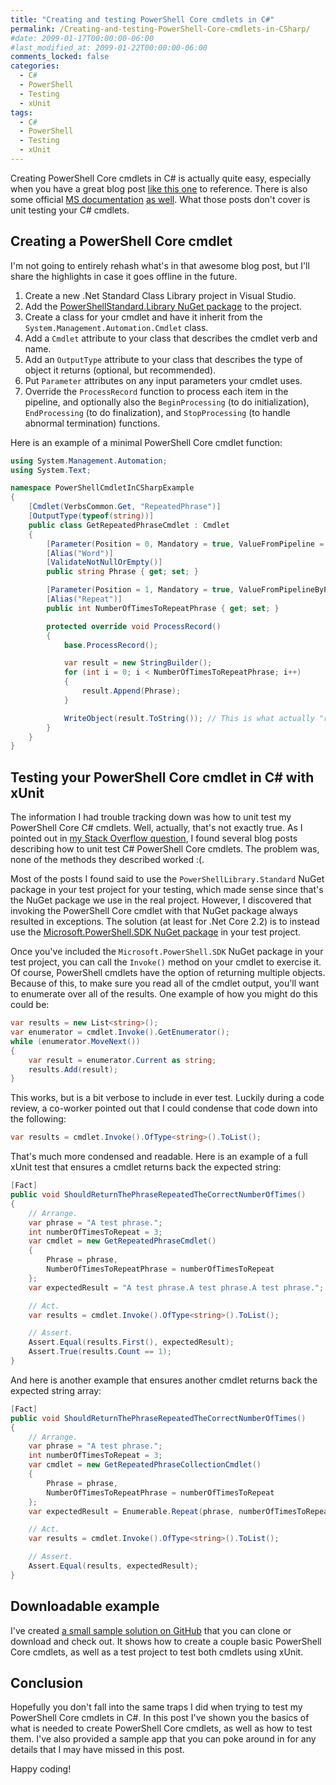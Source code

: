 ```yaml
---
title: "Creating and testing PowerShell Core cmdlets in C#"
permalink: /Creating-and-testing-PowerShell-Core-cmdlets-in-CSharp/
#date: 2099-01-17T00:00:00-06:00
#last_modified_at: 2099-01-22T00:00:00-06:00
comments_locked: false
categories:
  - C#
  - PowerShell
  - Testing
  - xUnit
tags:
  - C#
  - PowerShell
  - Testing
  - xUnit
---
```


Creating PowerShell Core cmdlets in C# is actually quite easy, especially when you have a great blog post [like this one](https://www.red-gate.com/simple-talk/dotnet/net-development/using-c-to-create-powershell-cmdlets-the-basics/) to reference.
There is also some official [MS documentation](https://docs.microsoft.com/en-us/powershell/developer/cmdlet/how-to-write-a-simple-cmdlet) [as well](https://docs.microsoft.com/en-us/powershell/developer/module/how-to-write-a-powershell-binary-module).
What those posts don't cover is unit testing your C# cmdlets.

## Creating a PowerShell Core cmdlet

I'm not going to entirely rehash what's in that awesome blog post, but I'll share the highlights in case it goes offline in the future.

1. Create a new .Net Standard Class Library project in Visual Studio.
1. Add the [PowerShellStandard.Library NuGet package](https://www.nuget.org/packages/PowerShellStandard.Library/) to the project.
1. Create a class for your cmdlet and have it inherit from the `System.Management.Automation.Cmdlet` class.
1. Add a `Cmdlet` attribute to your class that describes the cmdlet verb and name.
1. Add an `OutputType` attribute to your class that describes the type of object it returns (optional, but recommended).
1. Put `Parameter` attributes on any input parameters your cmdlet uses.
1. Override the `ProcessRecord` function to process each item in the pipeline, and optionally also the `BeginProcessing` (to do initialization), `EndProcessing` (to do finalization), and `StopProcessing` (to handle abnormal termination) functions.

Here is an example of a minimal PowerShell Core cmdlet function:

```csharp
using System.Management.Automation;
using System.Text;

namespace PowerShellCmdletInCSharpExample
{
    [Cmdlet(VerbsCommon.Get, "RepeatedPhrase")]
    [OutputType(typeof(string))]
    public class GetRepeatedPhraseCmdlet : Cmdlet
    {
        [Parameter(Position = 0, Mandatory = true, ValueFromPipeline = true, ValueFromPipelineByPropertyName = true)]
        [Alias("Word")]
        [ValidateNotNullOrEmpty()]
        public string Phrase { get; set; }

        [Parameter(Position = 1, Mandatory = true, ValueFromPipelineByPropertyName = true)]
        [Alias("Repeat")]
        public int NumberOfTimesToRepeatPhrase { get; set; }

        protected override void ProcessRecord()
        {
            base.ProcessRecord();

            var result = new StringBuilder();
            for (int i = 0; i < NumberOfTimesToRepeatPhrase; i++)
            {
                result.Append(Phrase);
            }

            WriteObject(result.ToString()); // This is what actually "returns" output.
        }
    }
}
```

## Testing your PowerShell Core cmdlet in C# with xUnit

The information I had trouble tracking down was how to unit test my PowerShell Core C# cmdlets.
Well, actually, that's not exactly true.
As I pointed out in [my Stack Overflow question](https://stackoverflow.com/questions/56696574/how-to-unit-test-a-powershell-core-binary-cmdlet-in-c-sharp), I found several blog posts describing how to unit test C# PowerShell Core cmdlets. The problem was, none of the methods they described worked :(.

Most of the posts I found said to use the `PowerShellLibrary.Standard` NuGet package in your test project for your testing, which made sense since that's the NuGet package we use in the real project.
However, I discovered that invoking the PowerShell Core cmdlet with that NuGet package always resulted in exceptions.
The solution (at least for .Net Core 2.2) is to instead use the [Microsoft.PowerShell.SDK NuGet package](https://www.nuget.org/packages/Microsoft.PowerShell.SDK/) in your test project.

Once you've included the `Microsoft.PowerShell.SDK` NuGet package in your test project, you can call the `Invoke()` method on your cmdlet to exercise it.
Of course, PowerShell cmdlets have the option of returning multiple objects.
Because of this, to make sure you read all of the cmdlet output, you'll want to enumerate over all of the results.
One example of how you might do this could be:

```csharp
var results = new List<string>();
var enumerator = cmdlet.Invoke().GetEnumerator();
while (enumerator.MoveNext())
{
    var result = enumerator.Current as string;
    results.Add(result);
}
```

This works, but is a bit verbose to include in ever test.
Luckily during a code review, a co-worker pointed out that I could condense that code down into the following:

```csharp
var results = cmdlet.Invoke().OfType<string>().ToList();
```

That's much more condensed and readable.
Here is an example of a full xUnit test that ensures a cmdlet returns back the expected string:

```csharp
[Fact]
public void ShouldReturnThePhraseRepeatedTheCorrectNumberOfTimes()
{
    // Arrange.
    var phrase = "A test phrase.";
    int numberOfTimesToRepeat = 3;
    var cmdlet = new GetRepeatedPhraseCmdlet()
    {
        Phrase = phrase,
        NumberOfTimesToRepeatPhrase = numberOfTimesToRepeat
    };
    var expectedResult = "A test phrase.A test phrase.A test phrase.";

    // Act.
    var results = cmdlet.Invoke().OfType<string>().ToList();

    // Assert.
    Assert.Equal(results.First(), expectedResult);
    Assert.True(results.Count == 1);
}
```

And here is another example that ensures another cmdlet returns back the expected string array:

```csharp
[Fact]
public void ShouldReturnThePhraseRepeatedTheCorrectNumberOfTimes()
{
    // Arrange.
    var phrase = "A test phrase.";
    int numberOfTimesToRepeat = 3;
    var cmdlet = new GetRepeatedPhraseCollectionCmdlet()
    {
        Phrase = phrase,
        NumberOfTimesToRepeatPhrase = numberOfTimesToRepeat
    };
    var expectedResult = Enumerable.Repeat(phrase, numberOfTimesToRepeat);

    // Act.
    var results = cmdlet.Invoke().OfType<string>().ToList();

    // Assert.
    Assert.Equal(results, expectedResult);
}
```

## Downloadable example

I've created [a small sample solution on GitHub](https://github.com/deadlydog/PowerShellCmdletInCSharpExample) that you can clone or download and check out.
It shows how to create a couple basic PowerShell Core cmdlets, as well as a test project to test both cmdlets using xUnit.

## Conclusion

Hopefully you don't fall into the same traps I did when trying to test my PowerShell Core cmdlets in C#.
In this post I've shown you the basics of what is needed to create PowerShell Core cmdlets, as well as how to test them.
I've also provided a sample app that you can poke around in for any details that I may have missed in this post.

Happy coding!
